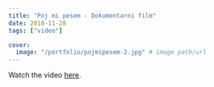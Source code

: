 ```yaml
---
title: "Poj mi pesem - Dokumentarni film"
date: 2018-11-28
tags: ["video"]

cover:
  image: "/portfolio/pojmipesem-2.jpg" # image path/url
---
```


Watch the video [here](https://www.youtube.com/watch?v=Ms5HzeBX6Y8).
